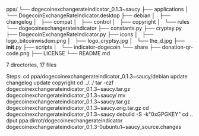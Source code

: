 ppa/
└── dogecoinexchangerateindicator_0.1.3~saucy
    ├── applications
    │   └── DogecoinExchangeRateIndicator.desktop
    ├── debian
    │   ├── changelog
    │   ├── compat
    │   ├── control
    │   ├── copyright
    │   └── rules
    └── dogecoinexchangerateindicator
        ├── constants.py
        ├── cryptsy.py
        ├── DogecoinExchangeRateIndicator.py
        ├── icons
        │   ├── logo_bitcoinwisdom.png
        │   ├── logo_cryptsy.jpg
        │   └── the_d.jpg
        ├── __init__.py
        ├── scripts
        │   └── indicator-dogecoin
        └── share
            ├── donation-qr-code.png
            ├── LICENSE
            └── README.md

7 directories, 17 files

Steps:
cd ppa/dogecoinexchangerateindicator_0.1.3~saucy/debian
update changelog
update copyright
cd ../../
tar -czf dogecoinexchangerateindicator_0.1.3~saucy.tar.gz dogecoinexchangerateindicator_0.1.3~saucy/
mv dogecoinexchangerateindicator_0.1.3~saucy.tar.gz dogecoinexchangerateindicator_0.1.3~saucy.orig.tar.gz
cd dogecoinexchangerateindicator_0.1.3~saucy
debuild -S -k"0xGPGKEY" 
cd ..
dput ppa:dirrot/dogecoinexchangerateindicator dogecoinexchangerateindicator_0.1.3-0ubuntu1~saucy_source.changes

